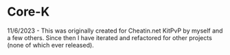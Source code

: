 # Core-K

11/6/2023 - This was originally created for Cheatin.net KitPvP by myself and a few others. Since then I have iterated and refactored for other projects (none of which ever released).

